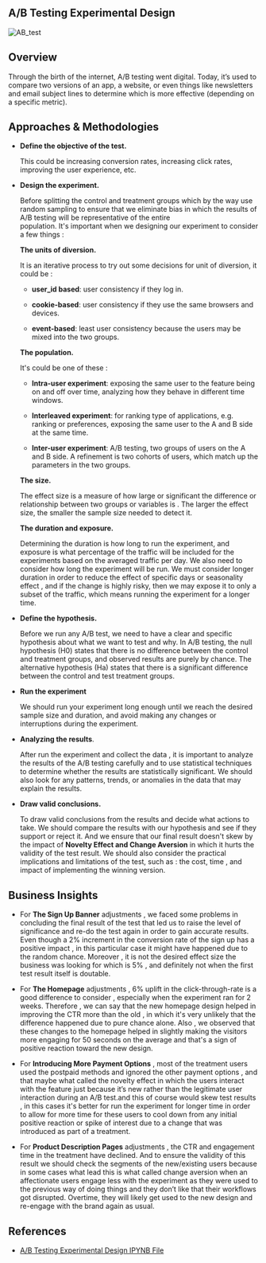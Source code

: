 ## A/B Testing Experimental Design


![AB_test](https://github.com/hayasalman/A-B-Testing-Experimental-Design/assets/71796909/3c9ed090-1de6-4c33-aeee-b9dbaf585696)

## Overview

Through the birth of the internet, A/B testing went digital. Today, it’s used to compare two versions of an app, a website, or even things like newsletters and email subject lines 
to determine which is more effective (depending on a specific metric).


## Approaches & Methodologies

- **Define the objective of the test.**

  This could be increasing conversion rates, increasing click rates, improving the user experience, etc.
    
- **Design the experiment.**
 
  Before splitting the control and treatment groups which by the way use random sampling to ensure that we eliminate bias in which the results of A/B testing will be representative of the entire  
  population. It's important when we designing our experiment to consider a few things :

  **The units of diversion.**
      
  It is an iterative process to try out some decisions for unit of diversion, it could be :
         
   - **user_id based**: user consistency if they log in.
            
   - **cookie-based**: user consistency if they use the same browsers and devices.
            
   - **event-based**: least user consistency because the users may be mixed into the two groups.
         
  **The population.**

  It's could be one of these :

   - **Intra-user experiment**: exposing the same user to the feature being on and off over time, analyzing how they behave in different time windows.

   - **Interleaved experiment**: for ranking type of applications, e.g. ranking or preferences, exposing the same user to the A and B side at the same time.

   - **Inter-user experiment**: A/B testing, two groups of users on the A and B side. A refinement is two cohorts of users, which match up the parameters in the two groups.
 
  **The size.**
 
  The effect size is a measure of how large or significant the difference or relationship between two groups or variables is .
  The larger the effect size, the smaller the sample size needed to detect it. 
    
  **The duration and exposure.**
    
  Determining the duration is how long to run the experiment, and exposure is what percentage of the traffic will be included for the experiments based on the averaged traffic per day.
  We also need to consider how long the experiment will be run. We must consider longer duration in order to reduce the effect of specific days or seasonality effect , and if the change
  is highly risky, then we may expose it to only a subset of the traffic, which means running the experiment for a longer time.

- **Define the hypothesis.**
 
  Before we run any A/B test, we need to have a clear and specific hypothesis about what we want to test and why. In A/B testing, the null hypothesis (H0) states that there is no difference 
  between the control and treatment groups, and observed results are purely by chance. The alternative hypothesis (Ha) states that there is a significant difference between the control and test 
  treatment groups.

- **Run the experiment**

  We should run your experiment long enough until we reach the desired sample size and duration, and avoid making any changes or interruptions during the experiment.
    
- **Analyzing the results**.

  After run the experiment and collect the data , it is important to analyze the results of the A/B testing carefully and to use statistical techniques to determine whether the results are 
  statistically significant. We should also look for any patterns, trends, or anomalies in the data that may explain the results.

- **Draw valid conclusions.**

  To draw valid conclusions from the  results and decide what actions to take. We should compare the results with our hypothesis and see if they support or reject it. And we ensure that our 
  final result doesn't skew by the impact of **Novelty Effect and Change Aversion** in which it hurts the validity of the test result. We should also consider the practical implications and 
  limitations of the test, such as :  the cost, time , and impact of implementing the winning version.

## Business Insights

- For **The Sign Up Banner** adjustments , we faced some problems in concluding the final result of the test that led us to raise the level of significance 
  and re-do the test again in order to gain accurate results. Even though a 2% increment in the conversion rate of the sign up has a positive impact , in this particular case it might have 
  happened due to the random chance. Moreover , it is not the desired effect size the business was looking for which is 5% , and definitely not when the first test result itself is doutable.

- For **The Homepage** adjustments , 6% uplift in the click-through-rate is a good difference to consider , especially when the experiment ran for 2 weeks. Therefore , we can say that the new 
  homepage design helped in improving the CTR more than the old , in which it's very unlikely that the difference happened due to pure chance alone. Also ,  we observed that these changes to the 
  homepage helped in slightly making the visitors more engaging for 50 seconds on the average and that's a sign of positive reaction toward the new design.


- For **Introducing More Payment Options** , most of the treatment users used the postpaid methods and ignored the other payment options , and that maybe what called the novelty effect in which 
  the users interact with the feature just because it’s new rather than the legitimate user interaction during an A/B test.and this of course would skew test results , in this cases it's better 
  for run the experiment for longer time in order to allow for more time for these users to cool down from any initial positive reaction or spike of interest due to a change that was introduced 
  as part of a treatment.

- For **Product Description Pages** adjustments , the CTR and engagement time in the treatment have declined. And to ensure the validity of this result we should check the segments of the 
  new/existing users because in some cases what lead this is what called change aversion when an affectionate users engage less with the experiment as they were used to the previous way of doing 
  things and they don’t like that their workflows got disrupted. 
  Overtime, they will likely get used to the new design and re-engage with the brand again as usual.

 ##  References

  - [A/B Testing Experimental Design IPYNB File](https://github.com/hayasalman/e-commerce-website-ab-test/blob/main/_AB%20Testing%20Experimental%20Design.ipynb)
